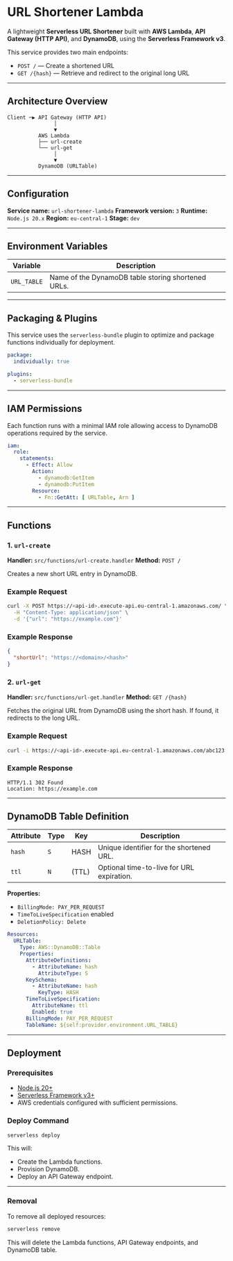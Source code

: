 # URL Shortener Lambda

A lightweight **Serverless URL Shortener** built with **AWS Lambda**, **API Gateway (HTTP API)**, and **DynamoDB**, using the **Serverless Framework v3**.

This service provides two main endpoints:

* `POST /` — Create a shortened URL
* `GET /{hash}` — Retrieve and redirect to the original long URL

___

## Architecture Overview

```
Client ─▶ API Gateway (HTTP API)
               │
               ▼
          AWS Lambda
          ├── url-create
          └── url-get
               │
               ▼
          DynamoDB (URLTable)
```
___

## Configuration

**Service name:** `url-shortener-lambda`
**Framework version:** `3`
**Runtime:** `Node.js 20.x`
**Region:** `eu-central-1`
**Stage:** `dev`

___

## Environment Variables

| Variable    | Description                                        |
| ----------- | -------------------------------------------------- |
| `URL_TABLE` | Name of the DynamoDB table storing shortened URLs. |

___

## Packaging & Plugins

This service uses the `serverless-bundle` plugin to optimize and package functions individually for deployment.

```yaml
package:
  individually: true

plugins:
  - serverless-bundle
```

___

## IAM Permissions

Each function runs with a minimal IAM role allowing access to DynamoDB operations required by the service.

```yaml
iam:
  role:
    statements:
      - Effect: Allow
        Action:
          - dynamodb:GetItem
          - dynamodb:PutItem
        Resource:
          - Fn::GetAtt: [ URLTable, Arn ]
```

___

## Functions

### 1. `url-create`

**Handler:** `src/functions/url-create.handler`
**Method:** `POST /`

Creates a new short URL entry in DynamoDB.

### Example Request

```bash
curl -X POST https://<api-id>.execute-api.eu-central-1.amazonaws.com/ \
  -H "Content-Type: application/json" \
  -d '{"url": "https://example.com"}'
```

### Example Response

```json
{
  "shortUrl": "https://<domain>/<hash>"
}
```

### 2. `url-get`

**Handler:** `src/functions/url-get.handler`
**Method:** `GET /{hash}`

Fetches the original URL from DynamoDB using the short hash.
If found, it redirects to the long URL.

### Example Request

```bash
curl -i https://<api-id>.execute-api.eu-central-1.amazonaws.com/abc123
```

### Example Response

```
HTTP/1.1 302 Found
Location: https://example.com
```

___

## DynamoDB Table Definition

| Attribute | Type | Key   | Description                               |
| --------- | ---- | ----- | ----------------------------------------- |
| `hash`    | `S`  | HASH  | Unique identifier for the shortened URL.  |
| `ttl`     | `N`  | (TTL) | Optional time-to-live for URL expiration. |

**Properties:**

* `BillingMode: PAY_PER_REQUEST`
* `TimeToLiveSpecification` enabled
* `DeletionPolicy: Delete`

```yaml
Resources:
  URLTable:
    Type: AWS::DynamoDB::Table
    Properties:
      AttributeDefinitions:
        - AttributeName: hash
          AttributeType: S
      KeySchema:
        - AttributeName: hash
          KeyType: HASH
      TimeToLiveSpecification:
        AttributeName: ttl
        Enabled: true
      BillingMode: PAY_PER_REQUEST
      TableName: ${self:provider.environment.URL_TABLE}
```

___

## Deployment

### Prerequisites

* [Node.js 20+](https://nodejs.org/)
* [Serverless Framework v3+](https://www.serverless.com/framework/docs/getting-started)
* AWS credentials configured with sufficient permissions.

### Deploy Command

```bash
serverless deploy
```

This will:

* Create the Lambda functions.
* Provision DynamoDB.
* Deploy an API Gateway endpoint.

___

### Removal

To remove all deployed resources:

```bash
serverless remove
```

This will delete the Lambda functions, API Gateway endpoints, and DynamoDB table.
